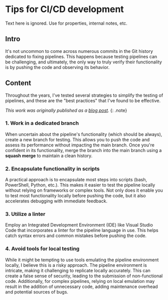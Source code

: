 # Tips for CI/CD development

Text here is ignored. Use for properties, internal notes, etc.

## Intro

It's not uncommon to come across numerous commits in the Git history dedicated to fixing pipelines. This happens because testing pipelines can be challenging, and ultimately, the only way to truly verify their functionality is by pushing the code and observing its behavior.

## Content

Throughout the years, I've tested several strategies to simplify the testing of pipelines, and these are the "best practices" that I've found to be effective.

_This work was originally published as a [blog post](/blog/tips_cicd_development.html)._
{: .note}

### 1. Work in a dedicated branch

When uncertain about the pipeline's functionality (which should be always), create a new branch for testing. This allows you to push the code and assess its performance without impacting the main branch. Once you're confident in its functionality, merge the branch into the main branch using a **squash merge** to maintain a clean history.

### 2. Encapsulate functionality in scripts

A practical approach is to encapsulate most steps into scripts (bash, PowerShell, Python, etc.). This makes it easier to test the pipeline locally without relying on frameworks or complex tools. Not only does it enable you to test most functionality locally before pushing the code, but it also accelerates debugging with immediate feedback.

### 3. Utilize a linter

Employ an Integrated Development Environment (IDE) like Visual Studio Code that incorporates a linter for the pipeline language in use. This helps catch syntax errors and common mistakes before pushing the code.

### 4. Avoid tools for local testing

While it might be tempting to use tools emulating the pipeline environment locally, I believe this is a risky approach. The pipeline environment is intricate, making it challenging to replicate locally accurately. This can create a false sense of security, leading to the submission of non-functional code. Additionally, for complex pipelines, relying on local emulation may result in the addition of unnecessary code, adding maintenance overhead and potential sources of bugs.
